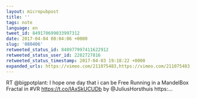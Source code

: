 ```yaml
---
layout: micropubpost
title: ''
tags: note
language: en
tweet_id: 849170699033997312
date: 2017-04-04 08:04:06 +0000
slug: '080406'
retweeted_status_id: 848977997411622912
retweeted_status_user_id: 2282727816
retweeted_status_timestamp: 2017-04-03 19:18:22 +0000
expanded_urls: https://vimeo.com/211075483,https://vimeo.com/211075483,https://twitter.com/bigpotplant/status/848977997411622912/video/1
---
```

RT @bigpotplant: I hope one day that i can be Free Running in a MandelBox Fractal in #VR https://t.co/IAxSkUCUDb by @JuliusHorsthuis https:…
